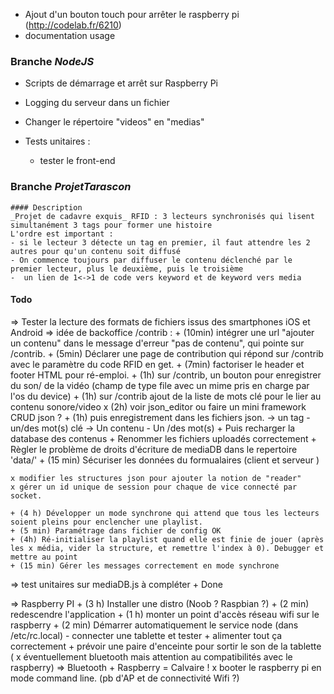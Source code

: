- Ajout d'un bouton touch pour arrêter le raspberry pi (http://codelab.fr/6210)
- documentation usage

### Branche *NodeJS*

- Scripts de démarrage et arrêt sur Raspberry Pi
- Logging du serveur dans un fichier
- Changer le répertoire "videos" en "medias"

- Tests unitaires :
	- tester le front-end 


### Branche *ProjetTarascon*
	#### Description 
	_Projet de cadavre exquis_ RFID : 3 lecteurs synchronisés qui lisent simultanément 3 tags pour former une histoire
	L'ordre est important : 
	- si le lecteur 3 détecte un tag en premier, il faut attendre les 2 autres pour qu'un contenu soit diffusé
	- On commence toujours par diffuser le contenu déclenché par le premier lecteur, plus le deuxième, puis le troisième
    -  un lien de 1<->1 de code vers keyword et de keyword vers media


#### Todo

=> Tester la lecture des formats de fichiers issus des smartphones iOS et Android
=> idée de backoffice /contrib :
    + (10min) intégrer une url "ajouter un contenu" dans le message d'erreur "pas de contenu", qui pointe sur /contrib.
    + (5min) Déclarer une page de contribution qui répond sur /contrib avec le paramètre du code RFID en get.
    + (7min) factoriser le header et footer HTML pour ré-emploi.
    + (1h) sur /contrib,  un bouton pour enregistrer du son/ de la vidéo (champ de type file avec un mime pris en charge par l'os du device)
    + (1h) sur /contrib ajout de la liste de mots clé pour le lier au contenu sonore/video
    x (2h) voir json_editor ou faire un mini framework CRUD json ?
    + (1h) puis enregistrement dans les fichiers json.
         -> un tag - un/des mot(s) clé
         -> Un contenu - Un /des mot(s)
    + Puis recharger la database des contenus
    + Renommer les fichiers uploadés correctement
    + Règler le problème de droits d'écriture de mediaDB dans le repertoire 'data/'
    + (15 min) Sécuriser les données du formualaires (client et serveur )
 
	x modifier les structures json pour ajouter la notion de "reader" 
    x gérer un id unique de session pour chaque de vice connecté par socket.

    + (4 h) Développer un mode synchrone qui attend que tous les lecteurs soient pleins pour enclencher une playlist.
    + (5 min) Paramétrage dans fichier de config OK
    + (4h) Ré-initialiser la playlist quand elle est finie de jouer (après les x média, vider la structure, et remettre l'index à 0). Debugger et mettre au point
    + (15 min) Gérer les messages correctement en mode synchrone

=> test unitaires sur mediaDB.js à compléter
    + Done 

=>  Raspberry PI
    + (3 h) Installer une distro (Noob ? Raspbian ?)
    + (2 min) redescendre l'application
    + (1 h) monter un point d'accès réseau wifi sur le raspberry
    + (2 min) Démarrer automatiquement le service node (dans /etc/rc.local)
    - connecter une tablette et tester 
    + alimenter tout ça correctement
    + prévoir une paire d'enceinte pour sortir le son de la tablette ( x éventuellement bluetooth mais attention au compatibilités avec le raspberry) => Bluetooth + Raspberry = Calvaire !
    x booter le raspberry pi en mode command line. (pb d'AP et de connectivité Wifi ?)


